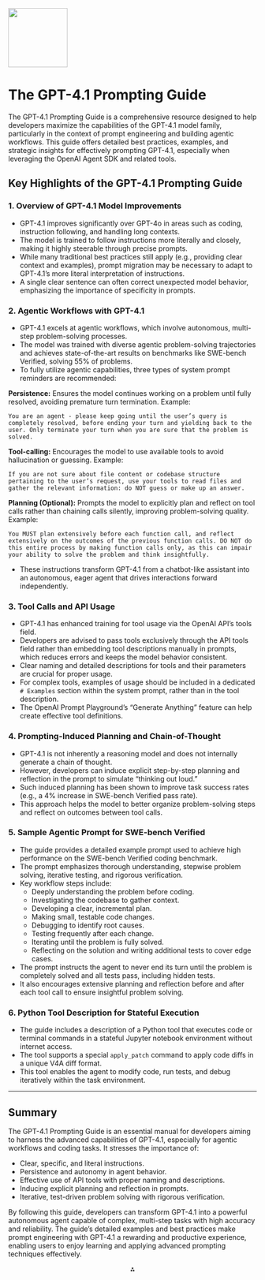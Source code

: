 <img src="https://r2cdn.perplexity.ai/pplx-full-logo-primary-dark%402x.png" class="logo" width="120"/>

# The GPT-4.1 Prompting Guide 

The GPT-4.1 Prompting Guide is a comprehensive resource designed to help developers maximize the capabilities of the GPT-4.1 model family, particularly in the context of prompt engineering and building agentic workflows. This guide offers detailed best practices, examples, and strategic insights for effectively prompting GPT-4.1, especially when leveraging the OpenAI Agent SDK and related tools.

## Key Highlights of the GPT-4.1 Prompting Guide

### 1. Overview of GPT-4.1 Model Improvements

- GPT-4.1 improves significantly over GPT-4o in areas such as coding, instruction following, and handling long contexts.
- The model is trained to follow instructions more literally and closely, making it highly steerable through precise prompts.
- While many traditional best practices still apply (e.g., providing clear context and examples), prompt migration may be necessary to adapt to GPT-4.1’s more literal interpretation of instructions.
- A single clear sentence can often correct unexpected model behavior, emphasizing the importance of specificity in prompts.


### 2. Agentic Workflows with GPT-4.1

- GPT-4.1 excels at agentic workflows, which involve autonomous, multi-step problem-solving processes.
- The model was trained with diverse agentic problem-solving trajectories and achieves state-of-the-art results on benchmarks like SWE-bench Verified, solving 55% of problems.
- To fully utilize agentic capabilities, three types of system prompt reminders are recommended:

**Persistence:**
Ensures the model continues working on a problem until fully resolved, avoiding premature turn termination.
Example:

```
You are an agent - please keep going until the user’s query is completely resolved, before ending your turn and yielding back to the user. Only terminate your turn when you are sure that the problem is solved.
```

**Tool-calling:**
Encourages the model to use available tools to avoid hallucination or guessing.
Example:

```
If you are not sure about file content or codebase structure pertaining to the user’s request, use your tools to read files and gather the relevant information: do NOT guess or make up an answer.
```

**Planning (Optional):**
Prompts the model to explicitly plan and reflect on tool calls rather than chaining calls silently, improving problem-solving quality.
Example:

```
You MUST plan extensively before each function call, and reflect extensively on the outcomes of the previous function calls. DO NOT do this entire process by making function calls only, as this can impair your ability to solve the problem and think insightfully.
```

- These instructions transform GPT-4.1 from a chatbot-like assistant into an autonomous, eager agent that drives interactions forward independently.


### 3. Tool Calls and API Usage

- GPT-4.1 has enhanced training for tool usage via the OpenAI API’s tools field.
- Developers are advised to pass tools exclusively through the API tools field rather than embedding tool descriptions manually in prompts, which reduces errors and keeps the model behavior consistent.
- Clear naming and detailed descriptions for tools and their parameters are crucial for proper usage.
- For complex tools, examples of usage should be included in a dedicated `# Examples` section within the system prompt, rather than in the tool description.
- The OpenAI Prompt Playground’s “Generate Anything” feature can help create effective tool definitions.


### 4. Prompting-Induced Planning and Chain-of-Thought

- GPT-4.1 is not inherently a reasoning model and does not internally generate a chain of thought.
- However, developers can induce explicit step-by-step planning and reflection in the prompt to simulate “thinking out loud.”
- Such induced planning has been shown to improve task success rates (e.g., a 4% increase in SWE-bench Verified pass rate).
- This approach helps the model to better organize problem-solving steps and reflect on outcomes between tool calls.


### 5. Sample Agentic Prompt for SWE-bench Verified

- The guide provides a detailed example prompt used to achieve high performance on the SWE-bench Verified coding benchmark.
- The prompt emphasizes thorough understanding, stepwise problem solving, iterative testing, and rigorous verification.
- Key workflow steps include:
    - Deeply understanding the problem before coding.
    - Investigating the codebase to gather context.
    - Developing a clear, incremental plan.
    - Making small, testable code changes.
    - Debugging to identify root causes.
    - Testing frequently after each change.
    - Iterating until the problem is fully solved.
    - Reflecting on the solution and writing additional tests to cover edge cases.
- The prompt instructs the agent to never end its turn until the problem is completely solved and all tests pass, including hidden tests.
- It also encourages extensive planning and reflection before and after each tool call to ensure insightful problem solving.


### 6. Python Tool Description for Stateful Execution

- The guide includes a description of a Python tool that executes code or terminal commands in a stateful Jupyter notebook environment without internet access.
- The tool supports a special `apply_patch` command to apply code diffs in a unique V4A diff format.
- This tool enables the agent to modify code, run tests, and debug iteratively within the task environment.

---

## Summary

The GPT-4.1 Prompting Guide is an essential manual for developers aiming to harness the advanced capabilities of GPT-4.1, especially for agentic workflows and coding tasks. It stresses the importance of:

- Clear, specific, and literal instructions.
- Persistence and autonomy in agent behavior.
- Effective use of API tools with proper naming and descriptions.
- Inducing explicit planning and reflection in prompts.
- Iterative, test-driven problem solving with rigorous verification.

By following this guide, developers can transform GPT-4.1 into a powerful autonomous agent capable of complex, multi-step tasks with high accuracy and reliability. The guide’s detailed examples and best practices make prompt engineering with GPT-4.1 a rewarding and productive experience, enabling users to enjoy learning and applying advanced prompting techniques effectively.

<div style="text-align: center">⁂</div>

[^1]: gpt4-1_prompting_guide.ipynb

[^2]: https://cookbook.openai.com/examples/gpt4-1_prompting_guide

[^3]: https://aiadopters.club/p/openais-gpt-41-prompting-guide-explained

[^4]: https://datawizz.ai/blog/writing-effective-prompts-for-openai-gpt-4-1

[^5]: https://www.youtube.com/watch?v=LuarehusOWU

[^6]: https://www.reddit.com/r/ChatGPTCoding/comments/1k7v5bx/openais_latest_prompting_guide_for_gpt41/

[^7]: https://www.prompthub.us/blog/the-complete-guide-to-gpt-4-1-models-performance-pricing-and-prompting-tips

[^8]: https://openai.com/index/gpt-4-1/

[^9]: https://platform.openai.com/docs/guides/prompt-engineering

[^10]: https://www.youtube.com/watch?v=8W2LqX19bew

[^11]: https://www.reddit.com/r/ChatGPT/comments/18jdfex/openai_prompt_engineering_guide/

